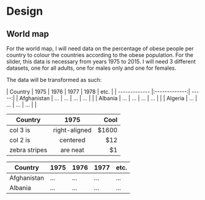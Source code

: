 # Design

## World map
For the world map, I will need data on the percentage of obese people per country to colour the countries according to the obese population. For the slider, this data is necessary from years 1975 to 2015. I will need 3 different datasets, one for all adults, one for males only and one for females. 

The data will be transformed as such:

| Country | 1975 | 1976 | 1977 | 1978 | etc. |
| ------------- |:-------------:| -----:|
| Afghanistan | ... | ... | ... | ... | |
| Albania | ... | ... | ... | ... | |
| Algeria | ... | ... | ... | ... | | 

| Country       | 1975          | Cool  |
| ------------- |:-------------:| -----:|
| col 3 is      | right-aligned | $1600 |
| col 2 is      | centered      |   $12 |
| zebra stripes | are neat      |    $1 |

Country | 1975 | 1976 | 1977 | etc.
--- | --- | --- | --- | ---
Afghanistan | ... | ... | ... | ...
Albania | ... | ... | ... | ...